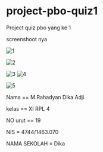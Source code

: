 # project-pbo-quiz1

Project quiz pbo yang ke 1

screenshoot nya

![1](http://www.mediafire.com/view/9h9xhmj6d8vn3re/pbo2.png)

![2](http://www.mediafire.com/view/a1euuvnwn2vdl7w/pbo.png)

![3](http://www.mediafire.com/view/34ah45stk3b5rfu/pbo3.png)
![4](http://www.mediafire.com/view/yj8wr343b04jjqq/pbo4.png)

![5](http://www.mediafire.com/view/un8n42da0ucso48/pbo5.png)





Nama == M.Rahadyan Dika Adji

kelas == XI RPL 4

NO urut == 19

NIS = 4744/1463.070

NAMA SEKOLAH = Dika 
